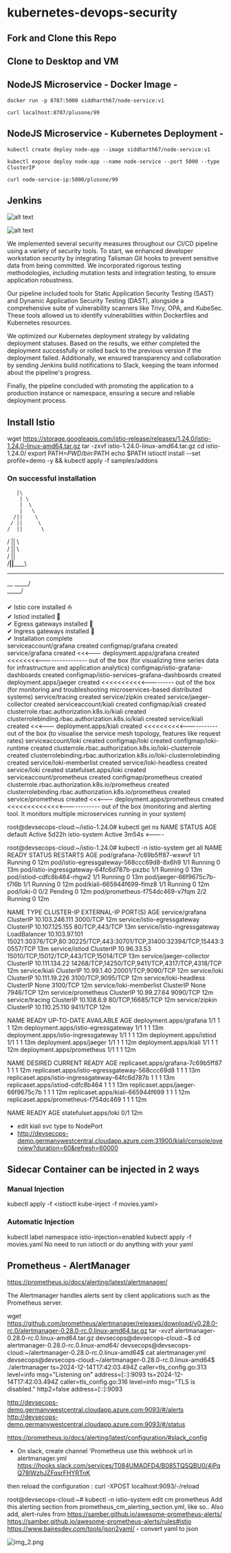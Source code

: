 # kubernetes-devops-security

## Fork and Clone this Repo

## Clone to Desktop and VM

## NodeJS Microservice - Docker Image -
`docker run -p 8787:5000 siddharth67/node-service:v1`

`curl localhost:8787/plusone/99`

## NodeJS Microservice - Kubernetes Deployment -
`kubectl create deploy node-app --image siddharth67/node-service:v1`

`kubectl expose deploy node-app --name node-service --port 5000 --type ClusterIP`

`curl node-service-ip:5000/plusone/99`

## Jenkins

![alt text](image.png)

![alt text](image-1.png)


We implemented several security measures throughout our CI/CD pipeline using a variety of security tools. To start, we enhanced developer workstation security by integrating Talisman Git hooks to prevent sensitive data from being committed. We incorporated rigorous testing methodologies, including mutation tests and integration testing, to ensure application robustness.

Our pipeline included tools for Static Application Security Testing (SAST) and Dynamic Application Security Testing (DAST), alongside a comprehensive suite of vulnerability scanners like Trivy, OPA, and KubeSec. These tools allowed us to identify vulnerabilities within Dockerfiles and Kubernetes resources.

We optimized our Kubernetes deployment strategy by validating deployment statuses. Based on the results, we either completed the deployment successfully or rolled back to the previous version if the deployment failed. Additionally, we ensured transparency and collaboration by sending Jenkins build notifications to Slack, keeping the team informed about the pipeline's progress.

Finally, the pipeline concluded with promoting the application to a production instance or namespace, ensuring a secure and reliable deployment process.

## Install Istio

wget https://storage.googleapis.com/istio-release/releases/1.24.0/istio-1.24.0-linux-amd64.tar.gz
tar -zxvf istio-1.24.0-linux-amd64.tar.gz
cd istio-1.24.0/
export PATH=$PWD/bin:$PATH
echo $PATH
istioctl install --set profile=demo -y && kubectl apply -f samples/addons

### On successful installation

       |\          
        | \         
        |  \        
        |   \       
      /||    \      
     / ||     \     
    /  ||      \    
/   ||       \   
/    ||        \  
/     ||         \
/______||__________\
____________________
\__       _____/  
\_____/

✔ Istio core installed ⛵️                                                                                                                                  
✔ Istiod installed 🧠                                                                                                                                      
✔ Egress gateways installed 🛫                                                                                                                             
✔ Ingress gateways installed 🛬                                                                                                                            
✔ Installation complete                                                                                                                                    
serviceaccount/grafana created
configmap/grafana created
service/grafana created <<<---
deployment.apps/grafana created <<<<<<<<---------------- out of the box (for visualizing time series data for infrastructure and application analytics)
configmap/istio-grafana-dashboards created
configmap/istio-services-grafana-dashboards created
deployment.apps/jaeger created <<<<<<<<<<<--------- out of the box (for monitoring and troubleshooting microservices-based distributed systems)
service/tracing created
service/zipkin created
service/jaeger-collector created
serviceaccount/kiali created
configmap/kiali created
clusterrole.rbac.authorization.k8s.io/kiali created
clusterrolebinding.rbac.authorization.k8s.io/kiali created
service/kiali created  <<<---
deployment.apps/kiali created  <<<<<<<<<<----------- out of the box (to visualise the service mesh topology, features like request rates)
serviceaccount/loki created
configmap/loki created
configmap/loki-runtime created
clusterrole.rbac.authorization.k8s.io/loki-clusterrole created
clusterrolebinding.rbac.authorization.k8s.io/loki-clusterrolebinding created
service/loki-memberlist created
service/loki-headless created
service/loki created
statefulset.apps/loki created
serviceaccount/prometheus created
configmap/prometheus created
clusterrole.rbac.authorization.k8s.io/prometheus created
clusterrolebinding.rbac.authorization.k8s.io/prometheus created
service/prometheus created <<<---
deployment.apps/prometheus created <<<<<<<<<<<<<<------------ out of the box (monitoring and alerting tool. It monitors multiple microservices running in your system)

root@devsecops-cloud:~/istio-1.24.0# kubectl get ns
NAME              STATUS   AGE
default           Active   5d22h
istio-system      Active   3m54s <----


root@devsecops-cloud:~/istio-1.24.0# kubectl -n istio-system get all
NAME                                        READY   STATUS    RESTARTS   AGE
pod/grafana-7c69b5ff87-wxwvf                1/1     Running   0          12m
pod/istio-egressgateway-568ccc69d8-8x6h9    1/1     Running   0          13m
pod/istio-ingressgateway-64fc6d787b-pxzbc   1/1     Running   0          13m
pod/istiod-cdfc8b464-rhgw2                  1/1     Running   0          13m
pod/jaeger-66f9675c7b-t7l6b                 1/1     Running   0          12m
pod/kiali-665944f699-flmz8                  1/1     Running   0          12m
pod/loki-0                                  0/2     Pending   0          12m
pod/prometheus-f754dc469-v7fqm              2/2     Running   0          12m

NAME                           TYPE           CLUSTER-IP       EXTERNAL-IP   PORT(S)                                                                      AGE
service/grafana                ClusterIP      10.103.246.111   <none>        3000/TCP                                                                     12m
service/istio-egressgateway    ClusterIP      10.107.125.155   <none>        80/TCP,443/TCP                                                               13m
service/istio-ingressgateway   LoadBalancer   10.103.97.101    <pending>     15021:30376/TCP,80:30225/TCP,443:30701/TCP,31400:32394/TCP,15443:30557/TCP   13m
service/istiod                 ClusterIP      10.96.33.53      <none>        15010/TCP,15012/TCP,443/TCP,15014/TCP                                        13m
service/jaeger-collector       ClusterIP      10.111.134.22    <none>        14268/TCP,14250/TCP,9411/TCP,4317/TCP,4318/TCP                               12m
service/kiali                  ClusterIP      10.99.1.40       <none>        20001/TCP,9090/TCP                                                           12m
service/loki                   ClusterIP      10.111.19.226    <none>        3100/TCP,9095/TCP                                                            12m
service/loki-headless          ClusterIP      None             <none>        3100/TCP                                                                     12m
service/loki-memberlist        ClusterIP      None             <none>        7946/TCP                                                                     12m
service/prometheus             ClusterIP      10.99.27.64      <none>        9090/TCP                                                                     12m
service/tracing                ClusterIP      10.108.6.9       <none>        80/TCP,16685/TCP                                                             12m
service/zipkin                 ClusterIP      10.110.25.110    <none>        9411/TCP                                                                     12m

NAME                                   READY   UP-TO-DATE   AVAILABLE   AGE
deployment.apps/grafana                1/1     1            1           12m
deployment.apps/istio-egressgateway    1/1     1            1           13m
deployment.apps/istio-ingressgateway   1/1     1            1           13m
deployment.apps/istiod                 1/1     1            1           13m
deployment.apps/jaeger                 1/1     1            1           12m
deployment.apps/kiali                  1/1     1            1           12m
deployment.apps/prometheus             1/1     1            1           12m

NAME                                              DESIRED   CURRENT   READY   AGE
replicaset.apps/grafana-7c69b5ff87                1         1         1       12m
replicaset.apps/istio-egressgateway-568ccc69d8    1         1         1       13m
replicaset.apps/istio-ingressgateway-64fc6d787b   1         1         1       13m
replicaset.apps/istiod-cdfc8b464                  1         1         1       13m
replicaset.apps/jaeger-66f9675c7b                 1         1         1       12m
replicaset.apps/kiali-665944f699                  1         1         1       12m
replicaset.apps/prometheus-f754dc469              1         1         1       12m

NAME                    READY   AGE
statefulset.apps/loki   0/1     12m

- edit kiali svc type to NodePort
- http://devsecops-demo.germanywestcentral.cloudapp.azure.com:31900/kiali/console/overview?duration=60&refresh=60000

## Sidecar Container can be injected in 2 ways

### Manual Injection
kubectl apply -f <istioctl kube-inject -f movies.yaml>

### Automatic Injection
kubectl label namespace <name> istio-injection=enabled
kubectl apply -f movies.yaml
No need to run istioctl or do anything with your yaml


## Prometheus - AlertManager

https://prometheus.io/docs/alerting/latest/alertmanager/

The Alertmanager handles alerts sent by client applications such as the Prometheus server.

wget https://github.com/prometheus/alertmanager/releases/download/v0.28.0-rc.0/alertmanager-0.28.0-rc.0.linux-amd64.tar.gz
tar -xvzf alertmanager-0.28.0-rc.0.linux-amd64.tar.gz
devsecops@devsecops-cloud:~$ cd alertmanager-0.28.0-rc.0.linux-amd64/
devsecops@devsecops-cloud:~/alertmanager-0.28.0-rc.0.linux-amd64$ cat alertmanager.yml
devsecops@devsecops-cloud:~/alertmanager-0.28.0-rc.0.linux-amd64$ ./alertmanager
ts=2024-12-14T17:42:03.494Z caller=tls_config.go:313 level=info msg="Listening on" address=[::]:9093
ts=2024-12-14T17:42:03.494Z caller=tls_config.go:316 level=info msg="TLS is disabled." http2=false address=[::]:9093

http://devsecops-demo.germanywestcentral.cloudapp.azure.com:9093/#/alerts
http://devsecops-demo.germanywestcentral.cloudapp.azure.com:9093/#/status

https://prometheus.io/docs/alerting/latest/configuration/#slack_config

- On slack, create channel 'Prometheus
  use this webhook url in alertmanager.yml https://hooks.slack.com/services/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

then reload the configuration : curl -XPOST localhost:9093/-/reload

root@devsecops-cloud:~# kubectl -n istio-system edit cm prometheus
Add this alerting section from prometheus_cm_alerting_section.yml, like so..
Also add, alert-rules from https://samber.github.io/awesome-prometheus-alerts/
https://samber.github.io/awesome-prometheus-alerts/rules#istio
https://www.bairesdev.com/tools/json2yaml/ - convert yaml to json



![img_2.png](img_2.png)






